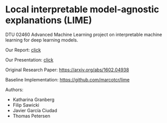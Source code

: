 # Local interpretable model-agnostic explanations (LIME)

DTU 02460 Advanced Machine Learning project on interpretable machine learning for deep learning models.

Our Report: [click](https://github.com/fpsawicki/02460-Advanced-Machine-Learning/blob/master/Report.pdf)

Our Presentation: [click](https://github.com/fpsawicki/02460-Advanced-Machine-Learning/blob/master/Presentation.pdf)

Original Research Paper: https://arxiv.org/abs/1602.04938

Baseline Implementation: https://github.com/marcotcr/lime

Authors:
- Katharina Granberg
- Filip Sawicki
- Javier García Ciudad
- Thomas Petersen